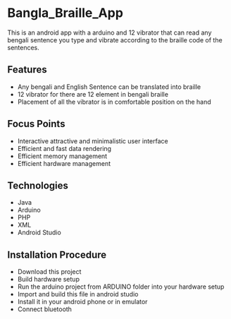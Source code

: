 # Bangla_Braille_App
This is an android app with a arduino and 12 vibrator that can read any bengali sentence you type and  vibrate according to the braille code of the sentences.

## Features
* Any bengali and English Sentence can be translated into braille
* 12 vibrator for there are 12 element in bengali braille
* Placement of all the vibrator is in comfortable position on the hand

## Focus Points
* Interactive attractive and minimalistic user interface
* Efficient and fast data rendering
* Efficient memory management
* Efficient hardware management


## Technologies
* Java
* Arduino
* PHP
* XML
* Android Studio

## Installation Procedure
* Download this project
* Build hardware setup
* Run the arduino project from ARDUINO folder into your hardware setup
* Import and build this file in android studio
* Install it in your android phone or in emulator
* Connect bluetooth
